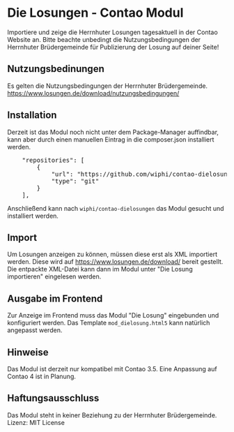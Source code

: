 # Die Losungen - Contao Modul
Importiere und zeige die Herrnhuter Losungen tagesaktuell in der Contao Website an.
Bitte beachte unbedingt die Nutzungsbedingungen der Herrnhuter Brüdergemeinde für Publizierung der Losung auf deiner Seite!

## Nutzungsbedinungen  
Es gelten die Nutzungsbedingungen der Herrnhuter Brüdergemeinde. https://www.losungen.de/download/nutzungsbedingungen/

## Installation
Derzeit ist das Modul noch nicht unter dem Package-Manager auffindbar, kann aber durch einen manuellen Eintrag in die composer.json installiert werden.
<pre>
    "repositories": [
        {
            "url": "https://github.com/wiphi/contao-dielosungen.git",
            "type": "git"
        }
    ],
</pre>

Anschließend kann nach <code>wiphi/contao-dielosungen</code> das Modul gesucht und installiert werden.

## Import
Um Losungen anzeigen zu können, müssen diese erst als XML importiert werden. Diese wird auf https://www.losungen.de/download/ bereit gestellt. Die entpackte XML-Datei kann dann im Modul unter "Die Losung importieren" eingelesen werden.

## Ausgabe im Frontend
Zur Anzeige im Frontend muss das Modul "Die Losung" eingebunden und konfiguriert werden. Das Template <code>mod_dielosung.html5</code> kann natürlich angepasst werden.

## Hinweise
Das Modul ist derzeit nur kompatibel mit Contao 3.5. Eine Anpassung auf Contao 4 ist in Planung.

## Haftungsausschluss
Das Modul steht in keiner Beziehung zu der Herrnhuter Brüdergemeinde.
Lizenz: MIT License
